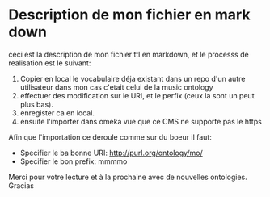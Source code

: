 # Description de mon fichier en mark down
ceci est la description de mon fichier ttl en markdown, et le processs de realisation est le suivant:
1. Copier en local le vocabulaire déja existant dans un repo d'un autre utilisateur dans mon cas c'etait celui de la music ontology
2. effectuer des modification sur le URI, et le perfix (ceux la sont un peut plus bas).
3. enregister ca en local.
4. ensuite l'importer dans omeka vue que ce CMS ne supporte pas le https

Afin que l'importation ce deroule comme sur du boeur il faut:
- Specifier le ba bonne URI: http://purl.org/ontology/mo/
- Specifier le bon prefix: mmmmo

Merci pour votre lecture et à la prochaine avec de nouvelles ontologies.
Gracias
